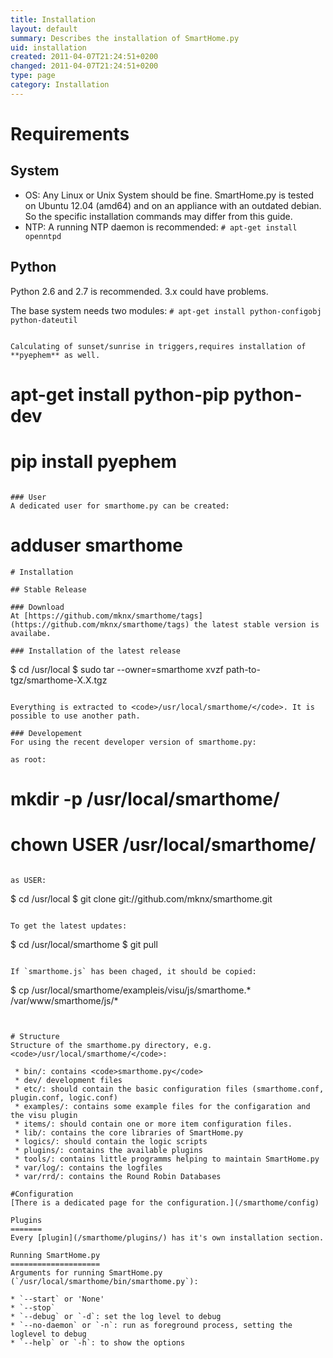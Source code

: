 ```yaml
---
title: Installation
layout: default
summary: Describes the installation of SmartHome.py
uid: installation
created: 2011-04-07T21:24:51+0200
changed: 2011-04-07T21:24:51+0200
type: page
category: Installation
---
```


Requirements
============

System
------

* OS: Any Linux or Unix System should be fine. SmartHome.py is tested on Ubuntu 12.04 (amd64) and on an appliance with an outdated debian. So the specific installation commands may differ from this guide.
* NTP: A running NTP daemon is recommended: `# apt-get install openntpd`

Python
------
Python 2.6 and 2.7 is recommended. 3.x could have problems.

The base system needs two modules: `# apt-get install python-configobj python-dateutil`
```

Calculating of sunset/sunrise in triggers,requires installation of **pyephem** as well.

```
# apt-get install python-pip python-dev
# pip install pyephem</pre>
```

### User
A dedicated user for smarthome.py can be created: 

```
# adduser smarthome</code>
```
# Installation

## Stable Release

### Download
At [https://github.com/mknx/smarthome/tags](https://github.com/mknx/smarthome/tags) the latest stable version is availabe.

### Installation of the latest release

```
$ cd /usr/local
$ sudo tar --owner=smarthome xvzf path-to-tgz/smarthome-X.X.tgz
```

Everything is extracted to <code>/usr/local/smarthome/</code>. It is possible to use another path.

### Developement
For using the recent developer version of smarthome.py:

as root:

```
# mkdir -p /usr/local/smarthome/
# chown USER /usr/local/smarthome/
```

as USER:

```
$ cd /usr/local
$ git clone git://github.com/mknx/smarthome.git
```

To get the latest updates:

```
$ cd /usr/local/smarthome
$ git pull
```

If `smarthome.js` has been chaged, it should be copied:

```
$ cp /usr/local/smarthome/exampleis/visu/js/smarthome.* /var/www/smarthome/js/*
```


# Structure
Structure of the smarthome.py directory, e.g. <code>/usr/local/smarthome/</code>:

 * bin/: contains <code>smarthome.py</code>
 * dev/ development files
 * etc/: should contain the basic configuration files (smarthome.conf, plugin.conf, logic.conf)
 * examples/: contains some example files for the configaration and the visu plugin
 * items/: should contain one or more item configuration files.
 * lib/: contains the core libraries of SmartHome.py
 * logics/: should contain the logic scripts
 * plugins/: contains the available plugins
 * tools/: contains little programms helping to maintain SmartHome.py
 * var/log/: contains the logfiles
 * var/rrd/: contains the Round Robin Databases

#Configuration
[There is a dedicated page for the configuration.](/smarthome/config)

Plugins
=======
Every [plugin](/smarthome/plugins/) has it's own installation section.

Running SmartHome.py
====================
Arguments for running SmartHome.py (`/usr/local/smarthome/bin/smarthome.py`):

* `--start` or 'None'
* `--stop`
* `--debug` or `-d`: set the log level to debug
* `--no-daemon` or `-n`: run as foreground process, setting the loglevel to debug
* `--help` or `-h`: to show the options
